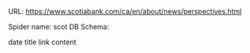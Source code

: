 URL: https://www.scotiabank.com/ca/en/about/news/perspectives.html

Spider name: scot
DB Schema:

date
title
link
content
